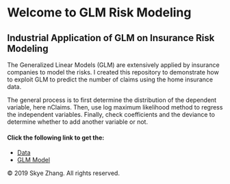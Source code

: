 # Welcome to GLM Risk Modeling

## Industrial Application of GLM on Insurance Risk Modeling

The Generalized Linear Models (GLM) are extensively applied by insurance companies to model the risks. I created this repository to demonstrate how to exploit GLM to predict the number of claims using the home insurance data.

The general process is to first determine the distribution of the dependent variable, here nClaims. Then, use log maximum likelihood method to regress the independent variables. Finally, check coefficients and the deviance to determine whether to add another variable or not.

#### Click the following link to get the:
* [Data](claimhistory.xlsx)
* [GLM Model](nClaims%20Prediction.py)

&copy; 2019 Skye Zhang. All rights reserved.
